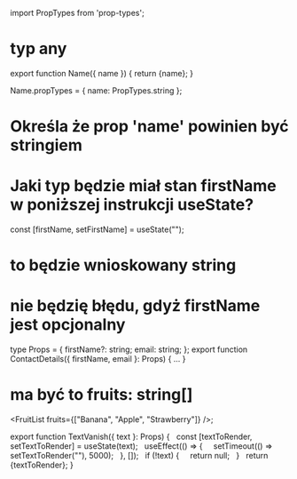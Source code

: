 
import PropTypes from 'prop-types';


# typ any
export function Name({ name }) {
  return <span>{name}</span>;
}

Name.propTypes = {
    name: PropTypes.string
};

# Określa że prop 'name' powinien być stringiem

# Jaki typ będzie miał stan firstName w poniższej instrukcji useState?
const [firstName, setFirstName] = useState("");
# to będzie wnioskowany string


# nie będzię błędu, gdyż firstName jest opcjonalny
type Props = {
  firstName?: string;
  email: string;
};
export function ContactDetails({ firstName, email }: Props) {
  ...
}

<ContactDetails email="fred@somewhere.com" />

# ma być to fruits: string[]
<FruitList fruits={["Banana", "Apple", "Strawberry"]} />;

export function TextVanish({ text }: Props) {
  const [textToRender, setTextToRender] = useState(text);
  useEffect(() => {
    setTimeout(() => setTextToRender(""), 5000);
  }, []);
  if (!text) {
    return null;
  }
  return <span>{textToRender}</span>;
}